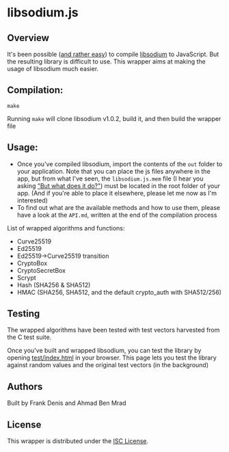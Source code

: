 # libsodium.js

## Overview

It's been possible ([and rather easy](https://github.com/jedisct1/libsodium/blob/d33d0f08e09ae9f5bbacfeaffd522a5b38024c65/dist-build/emscripten.sh)) to compile [libsodium](https://github.com/jedisct1/libsodium) to JavaScript. But the resulting library is difficult to use. This wrapper aims at making the usage of libsodium much easier.

## Compilation:

    make

Running `make` will clone libsodium v1.0.2, build it, and then build the wrapper file

## Usage:

* Once you've compiled libsodium, import the contents of the `out` folder to your application. Note that you can place the js files anywhere in the app, but from what I've seen, the `libsodium.js.mem` file (I hear you asking ["But what does it do?"](http://kripken.github.io/emscripten-site/docs/tools_reference/emcc.html#emcc-memory-init-file)) must be located in the root folder of your app. (And if you're able to place it elsewhere, please let me now as I'm interested)
* To find out what are the available methods and how to use them, please have a look at the `API.md`, written at the end of the compilation process

List of wrapped algorithms and functions:
* Curve25519
* Ed25519
* Ed25519->Curve25519 transition
* CryptoBox
* CryptoSecretBox
* Scrypt
* Hash (SHA256 & SHA512)
* HMAC (SHA256, SHA512, and the default crypto_auth with SHA512/256)

## Testing

The wrapped algorithms have been tested with test vectors harvested from the C test suite.

Once you've built and wrapped libsodium, you can test the library by opening [test/index.html](test/index.html) in your browser. This page lets you test the library against random values and the original test vectors (in the background)

## Authors

Built by Frank Denis and Ahmad Ben Mrad

## License

This wrapper is distributed under the [ISC License](http://en.wikipedia.org/wiki/ISC_license).
